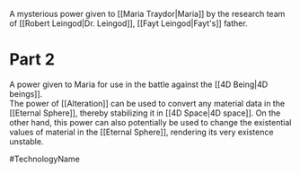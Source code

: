 A mysterious power given to <span class="people">[[Maria Traydor|Maria]]</span> by the research team of <span class="people">[[Robert Leingod|Dr. Leingod]]</span>, <span class="people">[[Fayt Leingod|Fayt's]]</span> father.

# Part 2

A power given to Maria for use in the battle against the <span class="races">[[4D Being|4D beings]]</span>.  
The power of <span class="miscellaneous">[[Alteration]]</span> can be used to convert any material data in the <span class="miscellaneous">[[Eternal Sphere]]</span>, thereby stabilizing it in <span class="political-bodies-places">[[4D Space|4D space]]</span>.
On the other hand, this power can also potentially be used to change the existential values of material in the <span class="miscellaneous">[[Eternal Sphere]]</span>, rendering its very existence unstable.

#TechnologyName